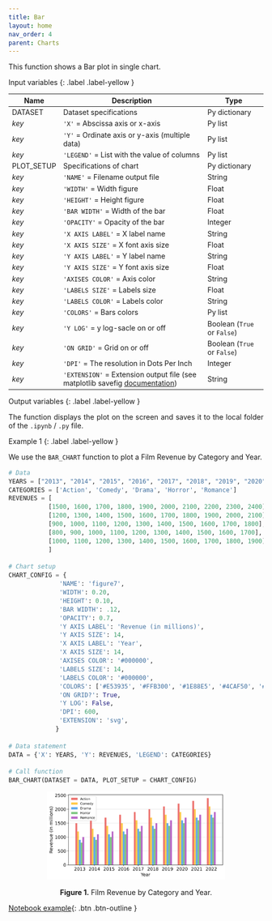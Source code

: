 ```yaml
---
title: Bar
layout: home
nav_order: 4
parent: Charts
---
```


<!--Don't delete ths script-->
<script src = "https://polyfill.io/v3/polyfill.min.js?features=es6"></script>
<script id = "MathJax-script" async src="https://cdn.jsdelivr.net/npm/mathjax@3/es5/tex-mml-chtml.js"></script>
<!--Don't delete ths script-->

<p align = "justify">This function shows a Bar plot in single chart.</p>

Input variables
{: .label .label-yellow }

<table style = "width:100%">
    <thead>
      <tr>
        <th>Name</th>
        <th>Description</th>
        <th>Type</th>
      </tr>
    </thead>
    <tr>
        <td>DATASET</td>
        <td>Dataset specifications</td>
        <td>Py dictionary</td>
    </tr>
    <tr>
        <td><i>key</i></td>
        <td><code>'X'</code> = Abscissa axis or x-axis</td>
        <td>Py list</td>
    </tr>  
    <tr>
        <td><i>key</i></td>
        <td><code>'Y'</code> = Ordinate axis or y-axis (multiple data)</td>
        <td>Py list</td>
    </tr>  
    <tr>
        <td><i>key</i></td>
        <td><code>'LEGEND'</code> = List with the value of columns</td>
        <td>Py list</td>
    </tr> 
    <tr>
        <td>PLOT_SETUP</td>
        <td>Specifications of chart</td>
        <td>Py dictionary</td>
    </tr>  
    <tr>
        <td><i>key</i></td>
        <td><code>'NAME'</code> = Filename output file</td>
        <td>String</td>
    </tr>  
    <tr>
        <td><i>key</i></td>
        <td><code>'WIDTH'</code> = Width figure</td>
        <td>Float</td>
    </tr>
    <tr>
        <td><i>key</i></td>
        <td><code>'HEIGHT'</code> = Height figure</td>
        <td>Float</td>
    </tr> 
    <tr>
        <td><i>key</i></td>
        <td><code>'BAR WIDTH'</code> = Width of the bar</td>
        <td>Float</td>
    </tr>
    <tr>
        <td><i>key</i></td>
        <td><code>'OPACITY'</code> = Opacity of the bar</td>
        <td>Integer</td>
    </tr>
    <tr>
        <td><i>key</i></td>
        <td><code>'X AXIS LABEL'</code> = X label name</td>
        <td>String</td>
    </tr>  
    <tr>
        <td><i>key</i></td>
        <td><code>'X AXIS SIZE'</code> = X font axis size</td>
        <td>Float</td>
    </tr>
    <tr>
        <td><i>key</i></td>
        <td><code>'Y AXIS LABEL'</code> = Y label name</td>
        <td>String</td>
    </tr>  
    <tr>
        <td><i>key</i></td>
        <td><code>'Y AXIS SIZE'</code> = Y font axis size</td>
        <td>Float</td>
    </tr>  
    <tr>
        <td><i>key</i></td>
        <td><code>'AXISES COLOR'</code> = Axis color</td>
        <td>String</td>
    </tr>  
    <tr>
        <td><i>key</i></td>
        <td><code>'LABELS SIZE'</code> = Labels size</td>
        <td>Float</td>
    </tr>
    <tr>
        <td><i>key</i></td>
        <td><code>'LABELS COLOR'</code> = Labels color</td>
        <td>String</td>
    </tr> 
    <tr>
        <td><i>key</i></td>
        <td><code>'COLORS'</code> = Bars colors</td>
        <td>Py list</td>
    </tr> 
    <tr>
        <td><i>key</i></td>
        <td><code>'Y LOG'</code> = y log-sacle on or off</td>
        <td>Boolean (<code>True</code> or <code>False</code>)</td>
    </tr>  
    <tr>
        <td><i>key</i></td>
        <td><code>'ON GRID'</code> = Grid on or off</td>
        <td>Boolean (<code>True</code> or <code>False</code>)</td>
    </tr>  
    <tr>
        <td><i>key</i></td>
        <td><code>'DPI'</code> = The resolution in Dots Per Inch</td>
        <td>Integer</td>
    </tr>   
    <tr>
        <td><i>key</i></td>
        <td><code>'EXTENSION'</code> = Extension output file (see matplotlib savefig <a href="https://matplotlib.org/stable/api/_as_gen/matplotlib.pyplot.savefig.html" target="_blank">documentation</a>)</td>
        <td>String</td>
    </tr>
</table>

Output variables
{: .label .label-yellow }

<p align = "justify">The function displays the plot on the screen and saves it to the local folder of the <code>.ipynb</code> / <code>.py</code> file.</p>

Example 1
{: .label .label-yellow }

<p align = "justify">We use the <code>BAR_CHART</code> function to plot a Film Revenue by Category and Year.</p>

```python
# Data
YEARS = ["2013", "2014", "2015", "2016", "2017", "2018", "2019", "2020", "2021", "2022"]
CATEGORIES = ['Action', 'Comedy', 'Drama', 'Horror', 'Romance']           # List of categories
REVENUES = [
           [1500, 1600, 1700, 1800, 1900, 2000, 2100, 2200, 2300, 2400],  # Revenue of action movies per year
           [1200, 1300, 1400, 1500, 1600, 1700, 1800, 1900, 2000, 2100],  # Revenue of comedy movies per year
           [900, 1000, 1100, 1200, 1300, 1400, 1500, 1600, 1700, 1800],   # Revenue of drama movies per year
           [800, 900, 1000, 1100, 1200, 1300, 1400, 1500, 1600, 1700],    # Revenue of horror movies per year
           [1000, 1100, 1200, 1300, 1400, 1500, 1600, 1700, 1800, 1900]   # Revenue of romance movies per year
           ]

# Chart setup  
CHART_CONFIG = {
              'NAME': 'figure7',
              'WIDTH': 0.20, 
              'HEIGHT': 0.10,
              'BAR WIDTH': .12,
              'OPACITY': 0.7,
              'Y AXIS LABEL': 'Revenue (in millions)',
              'Y AXIS SIZE': 14,
              'X AXIS LABEL': 'Year',
              'X AXIS SIZE': 14,
              'AXISES COLOR': '#000000',
              'LABELS SIZE': 14,
              'LABELS COLOR': '#000000',
              'COLORS': ['#E53935', '#FFB300', '#1E88E5', '#4CAF50', '#9C27B0'],
              'ON GRID?': True,
              'Y LOG': False,
              'DPI': 600, 
              'EXTENSION': 'svg',
             }

# Data statement 
DATA = {'X': YEARS, 'Y': REVENUES, 'LEGEND': CATEGORIES}

# Call function
BAR_CHART(DATASET = DATA, PLOT_SETUP = CHART_CONFIG)
```

<center><img src="assets/images/figure7.svg" width="70%"></center>
<p align = "center"><b>Figure 1.</b> Film Revenue by Category and Year.</p>

[Notebook example](https://mega.nz/file/Xss2wIoa#m7vWLe7tQbCZf4UgDirrG7bJYIusygVOUS0fCjDDALc){: .btn .btn-outline }

